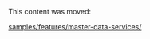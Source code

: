 This content was moved:

[samples/features/master-data-services/](/samples/features/master-data-services/)
